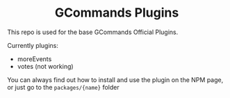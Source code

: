 <div align="center">
    <h1>GCommands Plugins</h1>
</div>

This repo is used for the base GCommands Official Plugins.

Currently plugins:
- moreEvents
- votes (not working)

You can always find out how to install and use the plugin on the NPM page, or just go to the `packages/{name}` folder